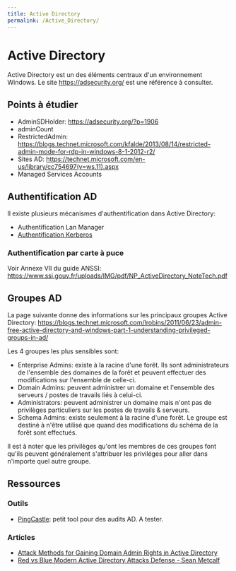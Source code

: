 ```yaml
---
title: Active Directory
permalink: /Active_Directory/
---
```


# Active Directory

Active Directory est un des éléments centraux d'un environnement Windows. Le site <https://adsecurity.org/> est une référence à consulter.

## Points à étudier


-   AdminSDHolder: <https://adsecurity.org/?p=1906>
-   adminCount
-   RestrictedAdmin: <https://blogs.technet.microsoft.com/kfalde/2013/08/14/restricted-admin-mode-for-rdp-in-windows-8-1-2012-r2/>
-   Sites AD: <https://technet.microsoft.com/en-us/library/cc754697(v=ws.11).aspx>
-   Managed Services Accounts

## Authentification AD


Il existe plusieurs mécanismes d'authentification dans Active Directory:

-   Authentification Lan Manager
-   [Authentification Kerberos](/Kerberos/)

### Authentification par carte à puce

Voir Annexe VII du guide ANSSI: <https://www.ssi.gouv.fr/uploads/IMG/pdf/NP_ActiveDirectory_NoteTech.pdf>

## Groupes AD


La page suivante donne des informations sur les principaux groupes Active Directory: <https://blogs.technet.microsoft.com/lrobins/2011/06/23/admin-free-active-directory-and-windows-part-1-understanding-privileged-groups-in-ad/>

Les 4 groupes les plus sensibles sont:

-   Enterprise Admins: existe à la racine d'une forêt. Ils sont administrateurs de l'ensemble des domaines de la forêt et peuvent effectuer des modifications sur l'ensemble de celle-ci.
-   Domain Admins: peuvent administrer un domaine et l'ensemble des serveurs / postes de travails liés à celui-ci.
-   Administrators: peuvent administrer un domaine mais n'ont pas de privilèges particuliers sur les postes de travails & serveurs.
-   Schema Admins: existe seulement à la racine d'une forêt. Le groupe est destiné à n'être utilisé que quand des modifications du schéma de la forêt sont effectués.

Il est à noter que les privilèges qu'ont les membres de ces groupes font qu'ils peuvent généralement s'attribuer les priviléges pour aller dans n'importe quel autre groupe.

## Ressources

### Outils

- [PingCastle](https://www.pingcastle.com/): petit tool pour des audits AD. A tester.

### Articles
-   [Attack Methods for Gaining Domain Admin Rights in Active Directory](https://adsecurity.org/?p=2362)
-   [Red vs Blue Modern Active Directory Attacks Defense - Sean Metcalf](https://www.youtube.com/watch?v=Lz6haohGAMc&feature=youtu.be)


